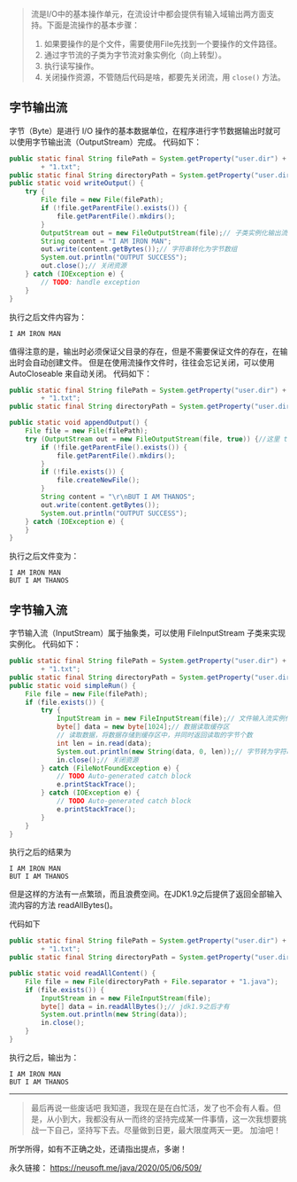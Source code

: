 > 流是I/O中的基本操作单元，在流设计中都会提供有输入域输出两方面支持。下面是流操作的基本步骤：
> 1. 如果要操作的是个文件，需要使用File先找到一个要操作的文件路径。
> 2. 通过字节流的子类为字节流对象实例化（向上转型）。
> 3. 执行读写操作。
> 4. 关闭操作资源，不管随后代码是啥，都要先关闭流，用 `close()` 方法。

## 字节输出流

字节（Byte）是进行 I/O 操作的基本数据单位，在程序进行字节数据输出时就可以使用字节输出流（OutputStream）完成。
代码如下：
```java
public static final String filePath = System.getProperty("user.dir") + File.separator + "mp3" + File.separator
        + "1.txt";
public static final String directoryPath = System.getProperty("user.dir") + File.separator + "mp3";
public static void writeOutput() {
    try {
        File file = new File(filePath);
        if (!file.getParentFile().exists()) {
            file.getParentFile().mkdirs();
        }
        OutputStream out = new FileOutputStream(file);// 子类实例化输出流对象
        String content = "I AM IRON MAN";
        out.write(content.getBytes());// 字符串转化为字节数组
        System.out.println("OUTPUT SUCCESS");
        out.close();// 关闭资源
    } catch (IOException e) {
        // TODO: handle exception
    }
}
```

执行之后文件内容为：
```
I AM IRON MAN
```
值得注意的是，输出时必须保证父目录的存在，但是不需要保证文件的存在，在输出时会自动创建文件。
但是在使用流操作文件时，往往会忘记关闭，可以使用 AutoCloseable 来自动关闭。
代码如下：

```java
public static final String filePath = System.getProperty("user.dir") + File.separator + "mp3" + File.separator
        + "1.txt";
public static final String directoryPath = System.getProperty("user.dir") + File.separator + "mp3";

public static void appendOutput() {
    File file = new File(filePath);
    try (OutputStream out = new FileOutputStream(file, true)) {//这里 true 指的是是否追加，选false时不会追加，只会覆盖。
        if (!file.getParentFile().exists()) {
            file.getParentFile().mkdirs();
        }
        if (!file.exists()) {
            file.createNewFile();
        }
        String content = "\r\nBUT I AM THANOS";
        out.write(content.getBytes());
        System.out.println("OUTPUT SUCCESS");
    } catch (IOException e) {
    }
}
```
执行之后文件变为：
```
I AM IRON MAN
BUT I AM THANOS
```

## 字节输入流

字节输入流（InputStream）属于抽象类，可以使用 FileInputStream 子类来实现实例化。
代码如下：
```java 
public static final String filePath = System.getProperty("user.dir") + File.separat
        + "1.txt";
public static final String directoryPath = System.getProperty("user.dir") + File.se
public static void simpleRun() {
    File file = new File(filePath);
    if (file.exists()) {
        try {
            InputStream in = new FileInputStream(file);// 文件输入流实例化
            byte[] data = new byte[1024];// 数据读取缓存区
            // 读取数据，将数据存储到缓存区中，并同时返回读取的字节个数
            int len = in.read(data);
            System.out.println(new String(data, 0, len));// 字节转为字符串
            in.close();// 关闭资源
        } catch (FileNotFoundException e) {
            // TODO Auto-generated catch block
            e.printStackTrace();
        } catch (IOException e) {
            // TODO Auto-generated catch block
            e.printStackTrace();
        }
    }
}
```
执行之后的结果为
```
I AM IRON MAN
BUT I AM THANOS
```
但是这样的方法有一点繁琐，而且浪费空间。在JDK1.9之后提供了返回全部输入流内容的方法 readAllBytes()。

代码如下
```java
public static final String filePath = System.getProperty("user.dir") + File.separator + "mp3" + File.separator
        + "1.txt";
public static final String directoryPath = System.getProperty("user.dir") + File.separator + "mp3";

public static void readAllContent() {
    File file = new File(directoryPath + File.separator + "1.java");
    if (file.exists()) {
        InputStream in = new FileInputStream(file);
        byte[] data = in.readAllBytes();// jdk1.9之后才有
        System.out.println(new String(data));
        in.close();
    }
}
```
执行之后，输出为：
```
I AM IRON MAN
BUT I AM THANOS
```

------------

> 最后再说一些废话吧
> 我知道，我现在是在白忙活，发了也不会有人看。但是，从小到大，我都没有从一而终的坚持完成某一件事情，这一次我想要挑战一下自己，坚持写下去。尽量做到日更，最大限度两天一更。
> 加油吧！

所学所得，如有不正确之处，还请指出提点，多谢！

永久链接： https://neusoft.me/java/2020/05/06/509/

